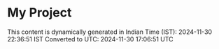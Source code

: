 # My Project

This content is dynamically generated in Indian Time (IST): 2024-11-30 22:36:51 IST
Converted to UTC: 2024-11-30 17:06:51 UTC
